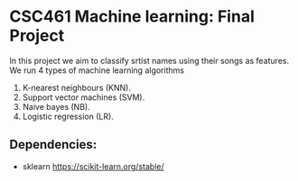 # CSC461 Machine learning: Final Project

In this project we aim to classify srtist names using their songs as features. We run 4 types of machine learning algorithms 
1. K-nearest neighbours (KNN).
3. Support vector machines (SVM).
4. Naive bayes (NB).
5. Logistic regression (LR).


## Dependencies:
 - sklearn https://scikit-learn.org/stable/
 
